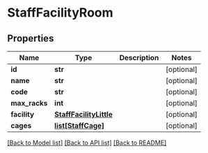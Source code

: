 # StaffFacilityRoom


## Properties
Name | Type | Description | Notes
------------ | ------------- | ------------- | -------------
**id** | **str** |  | [optional] 
**name** | **str** |  | [optional] 
**code** | **str** |  | [optional] 
**max_racks** | **int** |  | [optional] 
**facility** | [**StaffFacilityLittle**](StaffFacilityLittle.md) |  | [optional] 
**cages** | [**list[StaffCage]**](StaffCage.md) |  | [optional] 

[[Back to Model list]](../README.md#documentation-for-models) [[Back to API list]](../README.md#documentation-for-api-endpoints) [[Back to README]](../README.md)


